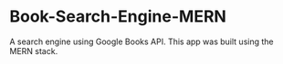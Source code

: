 # Book-Search-Engine-MERN
A search engine using Google Books API. This app was built using the MERN stack.
